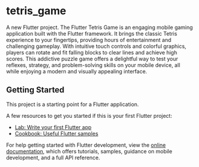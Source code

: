 # tetris_game

A new Flutter project.
The Flutter Tetris Game is an engaging mobile gaming application built with the Flutter framework. It brings the classic Tetris experience to your fingertips, providing hours of entertainment and challenging gameplay. With intuitive touch controls and colorful graphics, players can rotate and fit falling blocks to clear lines and achieve high scores. This addictive puzzle game offers a delightful way to test your reflexes, strategy, and problem-solving skills on your mobile device, all while enjoying a modern and visually appealing interface.

## Getting Started

This project is a starting point for a Flutter application.

A few resources to get you started if this is your first Flutter project:

- [Lab: Write your first Flutter app](https://docs.flutter.dev/get-started/codelab)
- [Cookbook: Useful Flutter samples](https://docs.flutter.dev/cookbook)

For help getting started with Flutter development, view the
[online documentation](https://docs.flutter.dev/), which offers tutorials,
samples, guidance on mobile development, and a full API reference.
